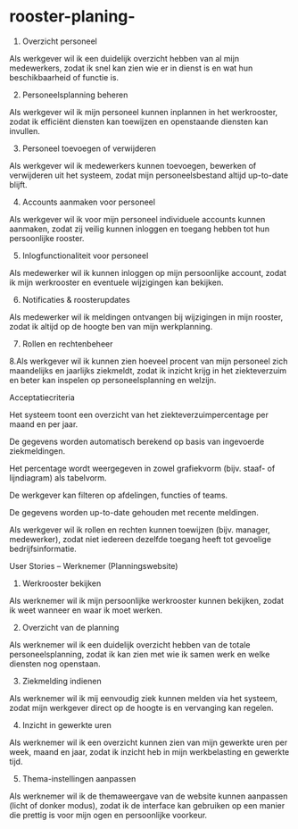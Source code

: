 # rooster-planing-
1. Overzicht personeel

Als werkgever wil ik een duidelijk overzicht hebben van al mijn medewerkers,
zodat ik snel kan zien wie er in dienst is en wat hun beschikbaarheid of functie is.

2. Personeelsplanning beheren

Als werkgever wil ik mijn personeel kunnen inplannen in het werkrooster,
zodat ik efficiënt diensten kan toewijzen en openstaande diensten kan invullen.

3. Personeel toevoegen of verwijderen

Als werkgever wil ik medewerkers kunnen toevoegen, bewerken of verwijderen uit het systeem,
zodat mijn personeelsbestand altijd up-to-date blijft.

4. Accounts aanmaken voor personeel

Als werkgever wil ik voor mijn personeel individuele accounts kunnen aanmaken,
zodat zij veilig kunnen inloggen en toegang hebben tot hun persoonlijke rooster.

5. Inlogfunctionaliteit voor personeel

Als medewerker wil ik kunnen inloggen op mijn persoonlijke account,
zodat ik mijn werkrooster en eventuele wijzigingen kan bekijken.

6. Notificaties & roosterupdates

Als medewerker wil ik meldingen ontvangen bij wijzigingen in mijn rooster,
zodat ik altijd op de hoogte ben van mijn werkplanning.

7. Rollen en rechtenbeheer


  

8.Als werkgever wil ik kunnen zien hoeveel procent van mijn personeel zich maandelijks en jaarlijks ziekmeldt,
zodat ik inzicht krijg in het ziekteverzuim en beter kan inspelen op personeelsplanning en welzijn.

Acceptatiecriteria

Het systeem toont een overzicht van het ziekteverzuimpercentage per maand en per jaar.

De gegevens worden automatisch berekend op basis van ingevoerde ziekmeldingen.

Het percentage wordt weergegeven in zowel grafiekvorm (bijv. staaf- of lijndiagram) als tabelvorm.

De werkgever kan filteren op afdelingen, functies of teams.

De gegevens worden up-to-date gehouden met recente meldingen.

Als werkgever wil ik rollen en rechten kunnen toewijzen (bijv. manager, medewerker),
zodat niet iedereen dezelfde toegang heeft tot gevoelige bedrijfsinformatie.


User Stories – Werknemer (Planningswebsite)
1. Werkrooster bekijken

Als werknemer wil ik mijn persoonlijke werkrooster kunnen bekijken,
zodat ik weet wanneer en waar ik moet werken.

2. Overzicht van de planning

Als werknemer wil ik een duidelijk overzicht hebben van de totale personeelsplanning,
zodat ik kan zien met wie ik samen werk en welke diensten nog openstaan.

3. Ziekmelding indienen

Als werknemer wil ik mij eenvoudig ziek kunnen melden via het systeem,
zodat mijn werkgever direct op de hoogte is en vervanging kan regelen.

4. Inzicht in gewerkte uren

Als werknemer wil ik een overzicht kunnen zien van mijn gewerkte uren per week, maand en jaar,
zodat ik inzicht heb in mijn werkbelasting en gewerkte tijd.

5. Thema-instellingen aanpassen

Als werknemer wil ik de themaweergave van de website kunnen aanpassen (licht of donker modus),
zodat ik de interface kan gebruiken op een manier die prettig is voor mijn ogen en persoonlijke voorkeur.

